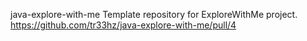 java-explore-with-me
Template repository for ExploreWithMe project. https://github.com/tr33hz/java-explore-with-me/pull/4
